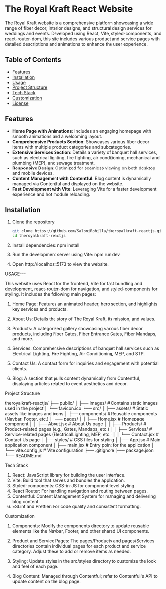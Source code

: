 # The Royal Kraft React Website

The Royal Kraft website is a comprehensive platform showcasing a wide range of fiber decor, interior designs, and structural design services for weddings and events. Developed using React, Vite, styled-components, and react-router-dom, this site includes various product and service pages with detailed descriptions and animations to enhance the user experience.

## Table of Contents

- [Features](#features)
- [Installation](#installation)
- [Usage](#usage)
- [Project Structure](#project-structure)
- [Tech Stack](#tech-stack)
- [Customization](#customization)
- [License](#license)

## Features

- **Home Page with Animations**: Includes an engaging homepage with smooth animations and a welcoming layout.
- **Comprehensive Products Section**: Showcases various fiber decor items with multiple product categories and subcategories.
- **Extensive Services Section**: Details a variety of banquet hall services, such as electrical lighting, fire fighting, air conditioning, mechanical and plumbing (MEP), and sewage treatment.
- **Responsive Design**: Optimized for seamless viewing on both desktop and mobile devices.
- **Content Management with Contentful**: Blog content is dynamically managed via Contentful and displayed on the website.
- **Fast Development with Vite**: Leveraging Vite for a faster development experience and hot module reloading.

## Installation

1. Clone the repository:
   ```bash
   git clone https://github.com/SaloniRohilla/theroyalkraft-reactjs.git
   cd theroyalkraft-reactjs

2. Install dependencies:
   npm install

3. Run the development server using Vite:
   npm run dev

4. Open http://localhost:5173 to view the website.


USAGE---

This website uses React for the frontend, Vite for fast bundling and   development, react-router-dom for navigation, and styled-components for styling. It includes the following main pages:

1. Home Page: Features an animated header, hero section, and highlights key services and products.

2. About Us: Details the story of The Royal Kraft, its mission, and values.

3. Products: A categorized gallery showcasing various fiber decor products, including Fiber Gates, Fiber Entrance Gates, Fiber Mandaps, and more. 

4. Services: Comprehensive descriptions of banquet hall services such as Electrical Lighting, Fire Fighting, Air Conditioning, MEP, and STP.

5. Contact Us: A contact form for inquiries and engagement with potential clients.

6. Blog: A section that pulls content dynamically from Contentful, displaying articles related to event aesthetics and decor.

Project Structure

theroyalkraft-reactjs/
├── public/
│   ├── images/                  # Contains static images used in the project
│   └── favicon.ico
├── src/
│   ├── assets/                  # Static assets like images and icons
│   ├── components/              # Reusable components (Navbar, Footer, etc.)
│   ├── pages/
│   │   ├── Home.jsx             # Homepage component
│   │   ├── About.jsx            # About Us page
│   │   ├── Products/            # Product-related pages (e.g., Gates, Mandaps, etc.)
│   │   ├── Services/            # Service-related pages (ElectricalLighting, MEP, etc.)
│   │   └── Contact.jsx          # Contact Us page
│   ├── styles/                  # CSS files for styling
│   ├── App.jsx                  # Main application component
│   ├── main.jsx                 # Entry point for the application
│   └── vite.config.js           # Vite configuration
├── .gitignore
├── package.json
└── README.md

Tech Stack

1. React: JavaScript library for building the user interface.
2. Vite: Build tool that serves and bundles the application.
3. Styled-components: CSS-in-JS for component-level styling.
4. React Router: For handling navigation and routing between pages.
5. Contentful: Content Management System for managing and delivering  blog content.
6. ESLint and Prettier: For code quality and consistent formatting.


Customization

1. Components: Modify the components directory to update reusable elements like the Navbar, Footer, and other shared UI components.

2. Product and Service Pages: The pages/Products and pages/Services directories contain individual pages for each product and service category. Adjust these to add or remove items as needed.

3. Styling: Update styles in the src/styles directory to customize the look and feel of each page.

4. Blog Content: Managed through Contentful; refer to Contentful's API to update content on the blog page.
